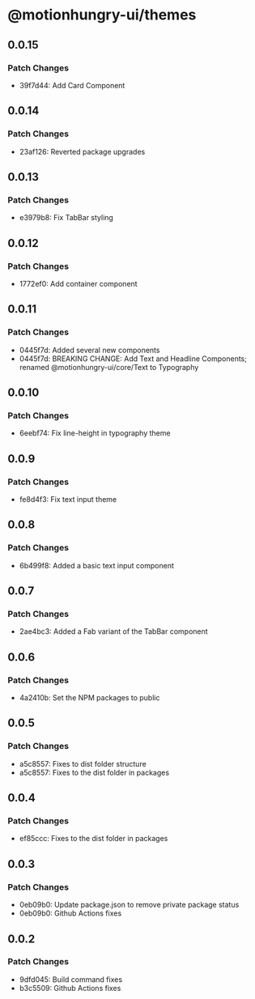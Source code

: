 # @motionhungry-ui/themes

## 0.0.15

### Patch Changes

- 39f7d44: Add Card Component

## 0.0.14

### Patch Changes

- 23af126: Reverted package upgrades

## 0.0.13

### Patch Changes

- e3979b8: Fix TabBar styling

## 0.0.12

### Patch Changes

- 1772ef0: Add container component

## 0.0.11

### Patch Changes

- 0445f7d: Added several new components
- 0445f7d: BREAKING CHANGE: Add Text and Headline Components; renamed @motionhungry-ui/core/Text to Typography

## 0.0.10

### Patch Changes

- 6eebf74: Fix line-height in typography theme

## 0.0.9

### Patch Changes

- fe8d4f3: Fix text input theme

## 0.0.8

### Patch Changes

- 6b499f8: Added a basic text input component

## 0.0.7

### Patch Changes

- 2ae4bc3: Added a Fab variant of the TabBar component

## 0.0.6

### Patch Changes

- 4a2410b: Set the NPM packages to public

## 0.0.5

### Patch Changes

- a5c8557: Fixes to dist folder structure
- a5c8557: Fixes to the dist folder in packages

## 0.0.4

### Patch Changes

- ef85ccc: Fixes to the dist folder in packages

## 0.0.3

### Patch Changes

- 0eb09b0: Update package.json to remove private package status
- 0eb09b0: Github Actions fixes

## 0.0.2

### Patch Changes

- 9dfd045: Build command fixes
- b3c5509: Github Actions fixes
